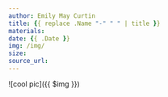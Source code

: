 ```yaml
---
author: Emily May Curtin
title: {{ replace .Name "-" " " | title }}
materials: 
date: {{ .Date }}
img: /img/
size: 
source_url: 
---
```


![cool pic]({{ $img }})
